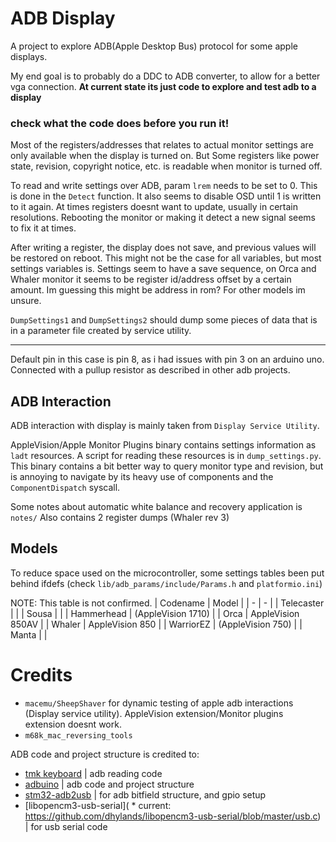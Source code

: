 # ADB Display

A project to explore ADB(Apple Desktop Bus) protocol for some apple displays.

My end goal is to probably do a DDC to ADB converter, to allow for a better vga connection.
**At current state its just code to explore and test adb to a display**

### **check what the code does before you run it!**

Most of the registers/addresses that relates to actual monitor settings are only available when the display is turned on. But Some registers like power state, revision, copyright notice, etc. is readable when monitor is turned off.

To read and write settings over ADB, param `lrem` needs to be set to 0. This is done in the `Detect` function. It also seems to disable OSD until 1 is written to it again. 
At times registers doesnt want to update, usually in certain resolutions. Rebooting the monitor or making it detect a new signal seems to fix it at times.

After writing a register, the display does not save, and previous values will be restored on reboot. This might not be the case for all variables, but most settings variables is.
Settings seem to have a save sequence, on Orca and Whaler monitor it seems to be register id/address offset by a certain amount. Im guessing this might be address in rom? For other models im unsure.

`DumpSettings1` and `DumpSettings2` should dump some pieces of data that is in a parameter file created by service utility. 

***

Default pin in this case is pin 8, as i had issues with pin 3 on an arduino uno.
Connected with a pullup resistor as described in other adb projects.



## ADB Interaction

ADB interaction with display is mainly taken from `Display Service Utility`. 

AppleVision/Apple Monitor Plugins binary contains settings information as `ladt` resources. A script for reading these resources is in `dump_settings.py`. 
This binary contains a bit better way to query monitor type and revision, but is annoying to navigate by its heavy use of components and the `ComponentDispatch` syscall.

Some notes about automatic white balance and recovery application is `notes/`
Also contains 2 register dumps (Whaler rev 3)

## Models

To reduce space used on the microcontroller, some settings tables been put behind ifdefs (check `lib/adb_params/include/Params.h` and `platformio.ini`)


NOTE: This table is not confirmed. 
| Codename 		| Model 				|
| - 			| - 					|
| Telecaster 	| 	 					|
| Sousa 		|  						|
| Hammerhead 	| (AppleVision 1710)	|
| Orca 			| AppleVision 850AV 	|
| Whaler 		| AppleVision 850 		|
| WarriorEZ 	| (AppleVision 750)		|
| Manta		 	| 	 					|


# Credits

- `macemu/SheepShaver` for dynamic testing of apple adb interactions (Display service utility). AppleVision extension/Monitor plugins extension doesnt work.
- `m68k_mac_reversing_tools`


ADB code and project structure is credited to:
- [tmk keyboard](https://github.com/tmk/tmk_keyboard/blob/master/tmk_core/protocol/adb.c) | adb reading code
- [adbuino](https://github.com/akuker/adbuino) | adb code and project structure
- [stm32-adb2usb](https://github.com/szymonlopaciuk/stm32-adb2usb/blob/main/src/adb_structures.h) | for adb bitfield structure, and gpio setup
- [libopencm3-usb-serial]( * current: https://github.com/dhylands/libopencm3-usb-serial/blob/master/usb.c) | for usb serial code 

